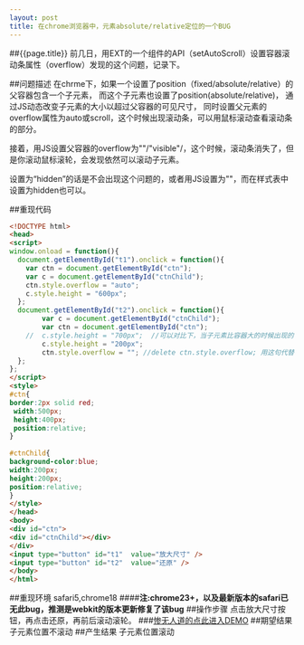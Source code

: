 ```yaml
---
layout: post
title: 在chrome浏览器中，元素absolute/relative定位的一个BUG
---
```

##{{page.title}}
前几日，用EXT的一个组件的API（setAutoScroll）设置容器滚动条属性（overflow）发现的这个问题，记录下。

##问题描述
在chrme下，如果一个设置了position（fixed/absolute/relative）的父容器包含一个子元素，
而这个子元素也设置了position(absolute/relative)， 通过JS动态改变子元素的大小以超过父容器的可见尺寸，
同时设置父元素的overflow属性为auto或scroll，这个时候出现滚动条，可以用鼠标滚动查看滚动条的部分。

接着，用JS设置父容器的overflow为""/"visible"/，这个时候，滚动条消失了，但是你滚动鼠标滚轮，会发现依然可以滚动子元素。
 
设置为“hidden”的话是不会出现这个问题的，或者用JS设置为""，而在样式表中设置为hidden也可以。

##重现代码

```html
<!DOCTYPE html>  
<head>  
<script>  
window.onload = function(){  
  document.getElementById("t1").onclick = function(){  
    var ctn = document.getElementById("ctn");  
    var c = document.getElementById("ctnChild");  
    ctn.style.overflow = "auto";  
    c.style.height = "600px";  
  };  
  document.getElementById("t2").onclick = function(){  
        var c = document.getElementById("ctnChild");  
        var ctn = document.getElementById("ctn");  
    //  c.style.height = "700px";  //可以对比下，当子元素比容器大的时候出现的情况，会发现依然可以滚动元素  
        c.style.height = "200px";  
        ctn.style.overflow = ""; //delete ctn.style.overflow; 用这句代替ctn.style.overflow = ""不会出现问题  
  };  
};  
</script>  
<style>  
#ctn{  
border:2px solid red;  
 width:500px;   
 height:400px;  
 position:relative;  
}  
 
#ctnChild{  
background-color:blue;  
width:200px;  
height:200px;  
position:relative;  
}  
</style>  
</head>  
<body>  
<div id="ctn">  
<div id="ctnChild"></div>  
</div>  
<input type="button" id="t1"  value="放大尺寸" />  
<input type="button" id="t2"  value="还原" />  
</body>  
</html>  
```
##重现环境
safari5,chrome18
####**注:chrome23+，以及最新版本的safari已无此bug，推测是webkit的版本更新修复了该bug**
##操作步骤
点击放大尺寸按钮，再点击还原，再前后滚动滚轮。
###[惨无人道的点此进入DEMO](/demo/webkit-overflow-bug/)
##期望结果
子元素位置不滚动
##产生结果
子元素位置滚动
